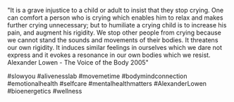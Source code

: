 "It is a grave injustice to a child or adult to insist that they stop crying. One can comfort a person who is crying which enables him to relax and makes further crying unnecessary; but to humiliate a crying child is to increase his pain, and augment his rigidity. We stop other people from crying because we cannot stand the sounds and movements of their bodies. It threatens our own rigidity. It induces similar feelings in ourselves which we dare not express and it evokes a resonance in our own bodies which we resist. Alexander Lowen - The Voice of the Body 2005"

#slowyou #alivenesslab #movemetime #bodymindconnection #emotionalhealth #selfcare #mentalhealthmatters #AlexanderLowen #bioenergetics #wellness